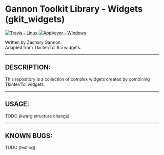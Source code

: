 Gannon Toolkit Library - Widgets (gkit_widgets)
===============================================

[![Travis - Linux](https://img.shields.io/travis/NonnagHcaz/gkit_widgets.svg?label=Linux%20Status)](https://travis-ci.org/NonnagHcaz/gkit_widgets) [![AppVeyor - Windows](https://img.shields.io/appveyor/ci/NonnagHcaz/gkit-widgets.svg?label=Windows%20Status)](https://ci.appveyor.com/project/NonnagHcaz/gkit-widgets)

Written by Zachary Gannon.  
Adapted from Tkinter/Tcl 8.5 widgets.  

---

DESCRIPTION:
------------

This repository is a collection of complex widgets created by combining Tkinter/Tcl widgets.  

---

USAGE:
------

TODO (kwarg structure change)

---

KNOWN BUGS:
-----------

TODO (testing)

